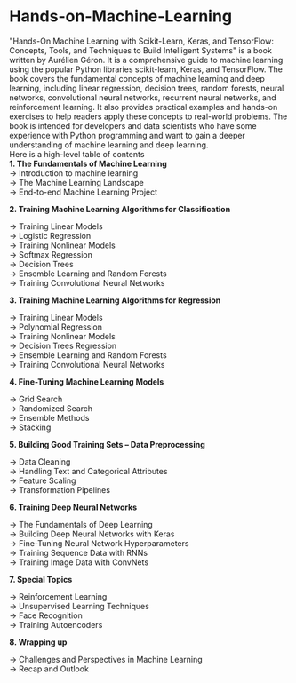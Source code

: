 # Hands-on-Machine-Learning
"Hands-On Machine Learning with Scikit-Learn, Keras, and TensorFlow: Concepts, Tools, and Techniques to Build Intelligent Systems" is a book written by Aurélien Géron. It is a comprehensive guide to machine learning using the popular Python libraries scikit-learn, Keras, and TensorFlow. The book covers the fundamental concepts of machine learning and deep learning, including linear regression, decision trees, random forests, neural networks, convolutional neural networks, recurrent neural networks, and reinforcement learning. It also provides practical examples and hands-on exercises to help readers apply these concepts to real-world problems. The book is intended for developers and data scientists who have some experience with Python programming and want to gain a deeper understanding of machine learning and deep learning.<br>
Here is a high-level table of contents 
<br>
<b>1. The Fundamentals of Machine Learning</b>
<br>
-> Introduction to machine learning<br>
-> The Machine Learning Landscape<br>
-> End-to-end Machine Learning Project<br>

<b>2. Training Machine Learning Algorithms for Classification</b><br>

-> Training Linear Models<br>
-> Logistic Regression<br>
-> Training Nonlinear Models<br>
-> Softmax Regression<br>
-> Decision Trees<br>
-> Ensemble Learning and Random Forests<br>
-> Training Convolutional Neural Networks<br>

<b>3. Training Machine Learning Algorithms for Regression</b><br>

-> Training Linear Models<br>
-> Polynomial Regression<br>
-> Training Nonlinear Models<br>
-> Decision Trees Regression<br>
-> Ensemble Learning and Random Forests<br>
-> Training Convolutional Neural Networks<br>

<b>4. Fine-Tuning Machine Learning Models</b><br>

-> Grid Search<br>
-> Randomized Search<br>
-> Ensemble Methods<br>
-> Stacking<br>

<b>5. Building Good Training Sets – Data Preprocessing</b><br>

-> Data Cleaning<br>
-> Handling Text and Categorical Attributes<br>
-> Feature Scaling<br>
-> Transformation Pipelines<br>

<b>6. Training Deep Neural Networks</b><br>

-> The Fundamentals of Deep Learning<br>
-> Building Deep Neural Networks with Keras<br>
-> Fine-Tuning Neural Network Hyperparameters<br>
-> Training Sequence Data with RNNs<br>
-> Training Image Data with ConvNets<br>

<b>7. Special Topics</b><br>

-> Reinforcement Learning<br>
-> Unsupervised Learning Techniques<br>
-> Face Recognition<br>
-> Training Autoencoders<br>

<b>8. Wrapping up</b><br>

-> Challenges and Perspectives in Machine Learning<br>
-> Recap and Outlook<br>
